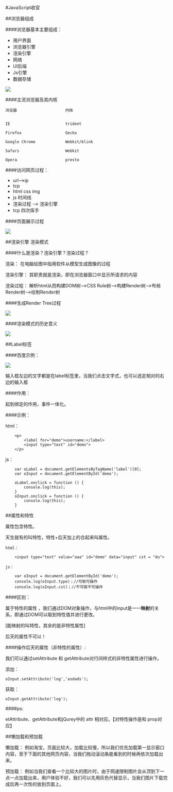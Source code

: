 #JavaScript收官

##浏览器组成

####浏览器基本主要组成：

- 用户界面
- 浏览器引擎
- 渲染引擎
- 网络
- UI后端
- Js引擎
- 数据存储

![](https://i.imgur.com/va2F49R.png)

####主流浏览器及其内核

	浏览器                     内核


	IE                        trident
	
	Firefox                   Gecko
	
	Google Chrome             Webkit/blink
	 
	Safari                    Webkit
	
	Opera                     presto


####访问网页过程：

- url-->ip
- tcp
- html  css  img
- js 时间线
- 渲染过程 --> 渲染引擎
- tcp 四次挥手

####页面展示过程

![](https://i.imgur.com/baNVRHx.png)


##渲染引擎 渲染模式

####什么是渲染？渲染引擎？渲染过程？

渲染： 在电脑绘图中指用软件从模型生成图像的过程

渲染引擎： 其职责就是渲染，即在浏览器窗口中显示所请求的内容

渲染过程： 解析html从而构建DOM树-->CSS Rule树-->构建Render树-->布局Render树-->绘制Render树

####生成Render Tree过程

![](https://i.imgur.com/JqNZTmu.png)

####渲染模式的历史意义

![](https://i.imgur.com/s3GcIhH.png)

##Label标签

####百度示例：

![](https://i.imgur.com/P0G4iOL.png)

输入框左边的文字都是在label标签里，当我们点击文字式，也可以选定相对的右边的输入框

####作用：

起到绑定的作用，事件一体化。

####示例：

html：

		<p>
			<label for="demo">username:</label>
			<input type="text" id="demo">
		</p>

js：

		var oLabel = document.getElementsByTagName('label')[0];
		var oInput = document.getElementById('demo');
	
		oLabel.onclick = function () {
			console.log(this);
		}
		oInput.onclick = function () {
			console.log(this);
		}

##属性和特性

属性包含特性。

天生就有的叫特性，特性+后天加上的合起来叫属性。
	
	html：
	
		<input type="text" value="aaa" id="demo" data="input" cst = "du">
	 
	js：
	
		var oInput = document.getElementById('demo');
		console.log(oInput.type)；//可取可操作
		console.log(oInput.cst)；//不可取不可操作

####区别：

属于特性的属性 ，我们通过DOM对象操作，与html中的input是一一**映射**的关系，即通过DOM可以取到特性值并进行更改。

[能映射的叫特性，其余的是非特性属性]

后天的属性不可以！

####操作后天的属性（非特性的属性）:

我们可以通过setAttribute 和 getAttribute对行间样式的非特性属性进行操作。

添加：

	oInput.setAttribute('log','asdads');

获取：

	oInput.getAttribute('log');

####ps:

etAttribute、getAttribute和jQurey中的 attr 相对应。【对特性操作是和 prop对应】


##懒加载和预加载

懒加载： 例如淘宝，页面比较大，加载比较慢，所以我们优先加载第一显示窗口内容，至于下面的其他网页内容，当我们拖动滚动条能看到的时候再依次加载出来。

预加载： 例如当我们查看一个比较大的图片时，由于网速限制图片会从顶到下一点一点加载出来，用户体验不好，我们可以先用灰色代替显示，当我们图片下载完成后再一次性的放到页面上。
















